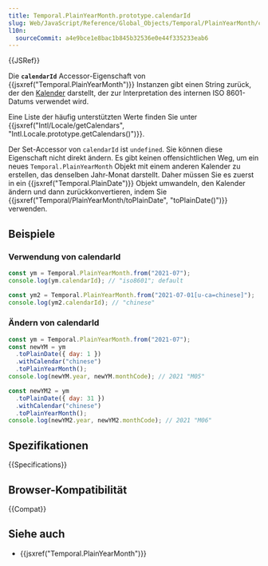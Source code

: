 ```yaml
---
title: Temporal.PlainYearMonth.prototype.calendarId
slug: Web/JavaScript/Reference/Global_Objects/Temporal/PlainYearMonth/calendarId
l10n:
  sourceCommit: a4e9bce1e8bac1b845b32536e0e44f335233eab6
---
```


{{JSRef}}

Die **`calendarId`** Accessor-Eigenschaft von {{jsxref("Temporal.PlainYearMonth")}} Instanzen gibt einen String zurück, der den [Kalender](/de/docs/Web/JavaScript/Reference/Global_Objects/Temporal#calendars) darstellt, der zur Interpretation des internen ISO 8601-Datums verwendet wird.

Eine Liste der häufig unterstützten Werte finden Sie unter {{jsxref("Intl/Locale/getCalendars", "Intl.Locale.prototype.getCalendars()")}}.

Der Set-Accessor von `calendarId` ist `undefined`. Sie können diese Eigenschaft nicht direkt ändern. Es gibt keinen offensichtlichen Weg, um ein neues `Temporal.PlainYearMonth` Objekt mit einem anderen Kalender zu erstellen, das denselben Jahr-Monat darstellt. Daher müssen Sie es zuerst in ein {{jsxref("Temporal.PlainDate")}} Objekt umwandeln, den Kalender ändern und dann zurückkonvertieren, indem Sie {{jsxref("Temporal/PlainYearMonth/toPlainDate", "toPlainDate()")}} verwenden.

## Beispiele

### Verwendung von calendarId

```js
const ym = Temporal.PlainYearMonth.from("2021-07");
console.log(ym.calendarId); // "iso8601"; default

const ym2 = Temporal.PlainYearMonth.from("2021-07-01[u-ca=chinese]");
console.log(ym2.calendarId); // "chinese"
```

### Ändern von calendarId

```js
const ym = Temporal.PlainYearMonth.from("2021-07");
const newYM = ym
  .toPlainDate({ day: 1 })
  .withCalendar("chinese")
  .toPlainYearMonth();
console.log(newYM.year, newYM.monthCode); // 2021 "M05"

const newYM2 = ym
  .toPlainDate({ day: 31 })
  .withCalendar("chinese")
  .toPlainYearMonth();
console.log(newYM2.year, newYM2.monthCode); // 2021 "M06"
```

## Spezifikationen

{{Specifications}}

## Browser-Kompatibilität

{{Compat}}

## Siehe auch

- {{jsxref("Temporal.PlainYearMonth")}}
